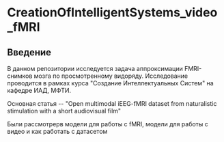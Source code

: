 # CreationOfIntelligentSystems_video_fMRI



## Введение

В данном репозитории исследуется задача аппроксимации FMRI-снимков мозга по просмотренному видоряду. Исследование проводится в рамках курса "Создание Интеллектуальных Систем" на кафедре ИАД, МФТИ.

Основная статья -- "Open multimodal iEEG-fMRI dataset from naturalistic stimulation with a short audiovisual film"

Были рассмотрерв модели для работы с fMRI, модели для работы с видео и как работать с датасетом


